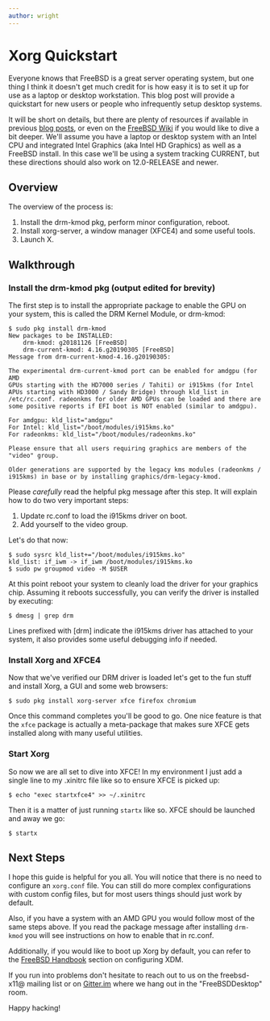 ```yaml
---
author: wright
---
```


# Xorg Quickstart

Everyone knows that FreeBSD is a great server operating system, but one thing I think it doesn't get much credit for is how easy it is to set it up for use as a laptop or desktop workstation.  This blog post will provide a quickstart for new users or people who infrequently setup desktop systems.  

It will be short on details, but there are plenty of resources if available in previous [blog posts](https://freebsddesktop.github.io/2018/12/08/drm-kmod-primer.html), or even on the [FreeBSD Wiki](https://wiki.freebsd.org/Graphics/) if you would like to dive a bit deeper.  We'll assume you have a laptop or desktop system with an Intel CPU and integrated Intel Graphics (aka Intel HD Graphics) as well as a FreeBSD install.  In this case we'll be using a system tracking CURRENT, but these directions should also work on 12.0-RELEASE and newer.

## Overview

The overview of the process is:
1) Install the drm-kmod pkg, perform minor configuration, reboot.
2) Install xorg-server, a window manager (XFCE4) and some useful tools.
3) Launch X.

## Walkthrough

### Install the drm-kmod pkg (output edited for brevity)

The first step is to install the appropriate package to enable the GPU on your system, this is called the DRM Kernel Module, or drm-kmod:

```
$ sudo pkg install drm-kmod
New packages to be INSTALLED:
	drm-kmod: g20181126 [FreeBSD]
	drm-current-kmod: 4.16.g20190305 [FreeBSD]
Message from drm-current-kmod-4.16.g20190305:

The experimental drm-current-kmod port can be enabled for amdgpu (for AMD
GPUs starting with the HD7000 series / Tahiti) or i915kms (for Intel
APUs starting with HD3000 / Sandy Bridge) through kld_list in
/etc/rc.conf. radeonkms for older AMD GPUs can be loaded and there are
some positive reports if EFI boot is NOT enabled (similar to amdgpu).

For amdgpu: kld_list="amdgpu"
For Intel: kld_list="/boot/modules/i915kms.ko"
For radeonkms: kld_list="/boot/modules/radeonkms.ko"

Please ensure that all users requiring graphics are members of the
"video" group.

Older generations are supported by the legacy kms modules (radeonkms / 
i915kms) in base or by installing graphics/drm-legacy-kmod.
```

Please *carefully* read the helpful pkg message after this step.  It will explain how to do two very important steps:
1) Update rc.conf to load the i915kms driver on boot.
2) Add yourself to the video group.  

Let's do that now:

```
$ sudo sysrc kld_list+="/boot/modules/i915kms.ko"
kld_list: if_iwm -> if_iwm /boot/modules/i915kms.ko
$ sudo pw groupmod video -M $USER
```

At this point reboot your system to cleanly load the driver for your graphics chip.  Assuming it reboots successfully, you can verify the driver is installed by executing:

```
$ dmesg | grep drm
```

Lines prefixed with [drm] indicate the i915kms driver has attached to your system, it also provides some useful debugging info if needed.

### Install Xorg and XFCE4

Now that we've verified our DRM driver is loaded let's get to the fun stuff and install Xorg, a GUI and some web browsers:

```
$ sudo pkg install xorg-server xfce firefox chromium
```

Once this command completes you'll be good to go.  One nice feature is that the `xfce` package is actually a meta-package that makes sure XFCE gets installed along with many useful utilities.

### Start Xorg

So now we are all set to dive into XFCE!  In my environment I just add a single line to my .xinitrc file like so to ensure XFCE is picked up:

```
$ echo "exec startxfce4" >> ~/.xinitrc
```

Then it is a matter of just running `startx` like so.  XFCE should be launched and away we go:

```
$ startx
```

## Next Steps

I hope this guide is helpful for you all.  You will notice that there is no need to configure an `xorg.conf` file.  You can still do more complex configurations with custom config files, but for most users things should just work by default.

Also, if you have a system with an AMD GPU you would follow most of the same steps above.  If you read the package message after installing `drm-kmod` you will see instructions on how to enable that in rc.conf.

Additionally, if you would like to boot up Xorg by default, you can refer to the [FreeBSD Handbook](https://www.freebsd.org/doc/en_US.ISO8859-1/books/handbook/x-xdm.html) section on configuring XDM.

If you run into problems don't hesitate to reach out to us on the freebsd-x11@ mailing list or on [Gitter.im](https://gitter.im/FreeBSDDesktop/Lobby) where we hang out in the "FreeBSDDesktop" room.

Happy hacking!

